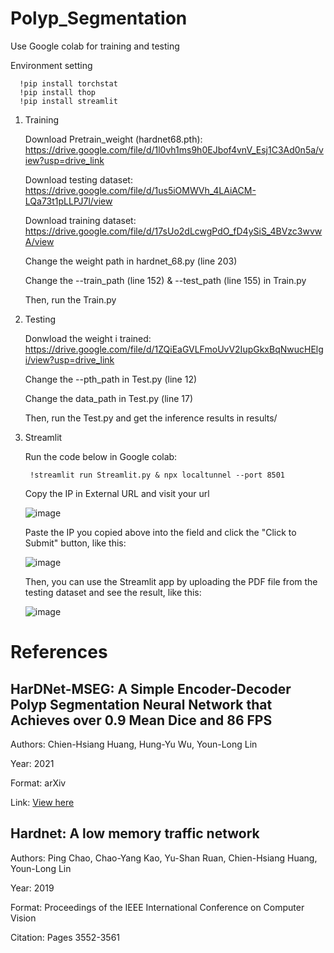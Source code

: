 # Polyp_Segmentation
  Use Google colab for training and testing
  
  Environment setting
  
      !pip install torchstat
      !pip install thop
      !pip install streamlit
1. Training
   
    Download Pretrain_weight (hardnet68.pth): https://drive.google.com/file/d/1l0vh1ms9h0EJbof4vnV_Esj1C3Ad0n5a/view?usp=drive_link
  
    Download testing dataset: https://drive.google.com/file/d/1us5iOMWVh_4LAiACM-LQa73t1pLLPJ7l/view
     
    Download training dataset: https://drive.google.com/file/d/17sUo2dLcwgPdO_fD4ySiS_4BVzc3wvwA/view

    Change the weight path in hardnet_68.py (line 203)

    Change the --train_path (line 152) & --test_path (line 155) in Train.py
  
    Then, run the Train.py
  
3. Testing 

    Donwload the weight i trained: https://drive.google.com/file/d/1ZQiEaGVLFmoUvV2IupGkxBqNwucHElgi/view?usp=drive_link

    Change the --pth_path in Test.py (line 12)

    Change the data_path in Test.py (line 17)
  
    Then, run the Test.py and get the inference results in results/
  
5. Streamlit
   
    Run the code below in Google colab:
   
        !streamlit run Streamlit.py & npx localtunnel --port 8501

    Copy the IP in External URL and visit your url
   
   ![image](https://github.com/HuiNov14/Polyp_Segmentation/assets/137488321/424c1310-8966-47b1-a734-f8e35f870a5e)
    
    Paste the IP you copied above into the field and click the "Click to Submit" button, like this:
   
   ![image](https://github.com/HuiNov14/Polyp_Segmentation/assets/137488321/2c832d92-c09f-496a-a01a-1e117eee8fcb)

    Then, you can use the Streamlit app by uploading the PDF file from the testing dataset and see the result, like this:

   ![image](https://github.com/HuiNov14/Polyp_Segmentation/assets/137488321/9c89a21b-f473-4cb6-8f50-91d574b78977)

# References
## HarDNet-MSEG: A Simple Encoder-Decoder Polyp Segmentation Neural Network that Achieves over 0.9 Mean Dice and 86 FPS
  Authors: Chien-Hsiang Huang, Hung-Yu Wu, Youn-Long Lin

  Year: 2021

  Format: arXiv

Link: [View here](https://arxiv.org/abs/2101.07172)

## Hardnet: A low memory traffic network
  Authors: Ping Chao, Chao-Yang Kao, Yu-Shan Ruan, Chien-Hsiang Huang, Youn-Long Lin

  Year: 2019

  Format: Proceedings of the IEEE International Conference on Computer Vision

  Citation: Pages 3552-3561



   
